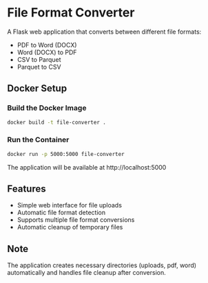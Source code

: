 # File Format Converter

A Flask web application that converts between different file formats:
- PDF to Word (DOCX)
- Word (DOCX) to PDF
- CSV to Parquet
- Parquet to CSV

## Docker Setup

### Build the Docker Image

```bash
docker build -t file-converter .
```

### Run the Container

```bash
docker run -p 5000:5000 file-converter
```

The application will be available at http://localhost:5000

## Features

- Simple web interface for file uploads
- Automatic file format detection
- Supports multiple file format conversions
- Automatic cleanup of temporary files

## Note

The application creates necessary directories (uploads, pdf, word) automatically and handles file cleanup after conversion.